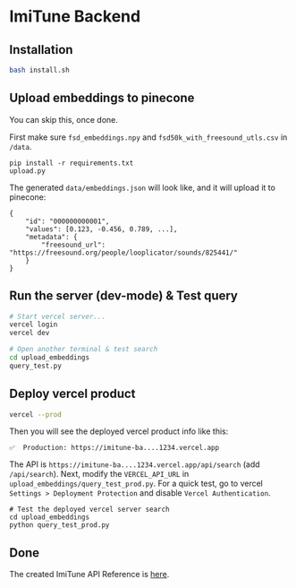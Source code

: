 # ImiTune Backend


## Installation

```bash
bash install.sh
```

## Upload embeddings to pinecone
You can skip this, once done.

First make sure `fsd_embeddings.npy` and `fsd50k_with_freesound_utls.csv` in `/data`.
```
pip install -r requirements.txt
upload.py
```

The generated `data/embeddings.json` will look like, and it will upload it to pinecone:
```
{
    "id": "000000000001",
    "values": [0.123, -0.456, 0.789, ...],
    "metadata": {
        "freesound_url": "https://freesound.org/people/looplicator/sounds/825441/"
    }
}

```

## Run the server (dev-mode) & Test query

```bash
# Start vercel server...
vercel login
vercel dev
```

```bash
# Open another terminal & test search
cd upload_embeddings
query_test.py
```

## Deploy vercel product
```bash
vercel --prod
```
Then you will see the deployed vercel product info like this:

```
✅  Production: https://imitune-ba....1234.vercel.app 
```
The API is `https://imitune-ba....1234.vercel.app/api/search` (add `/api/search`).
Next, modify the `VERCEL_API_URL` in `upload_embeddings/query_test_prod.py`.
For a quick test, go to vercel `Settings > Deployment Protection` and disable `Vercel Authentication`.

```
# Test the deployed vercel server search
cd upload_embeddings
python query_test_prod.py
```

## Done
The created ImiTune API Reference is [here](ImiTune_API_Reference.md).
